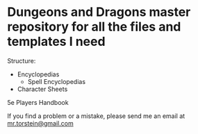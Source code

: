 # Dungeons and Dragons master repository for all the files and templates I need

Structure:
  - Encyclopedias
    - Spell Encyclopedias
  - Character Sheets

5e Players Handbook


If you find a problem or a mistake, please send me an email at mr.torstein@gmail.com
